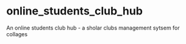 # online_students_club_hub
An online students club hub - a sholar clubs management sytsem for collages
